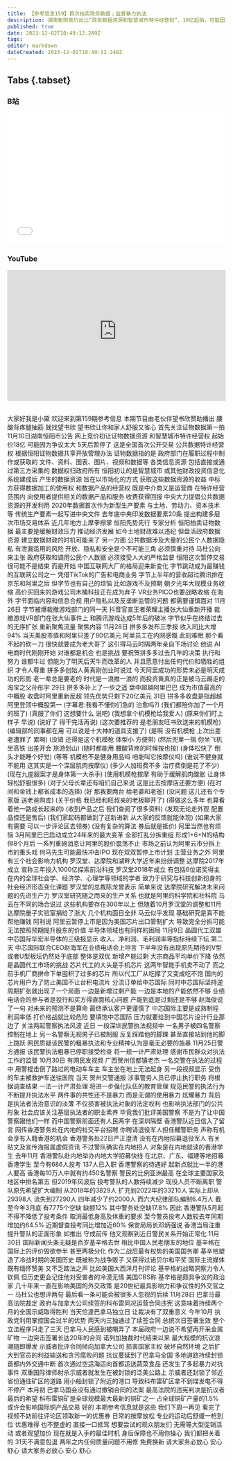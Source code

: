 ```yaml
---
title: 【参考信息159】首次拍卖政务数据；监督暴力执法
description: 湖南衡阳竞价出让“政务数据资源和智慧城市特许经营权”，18亿起拍，可能因为争议太大，5天后暂停。中央提倡公共数据资源开发利用，构建多层次市场交易体系。开放、隐私和安全是不可能三角，必须慎重。字节跳动营收超过腾讯，拼多多市值超越阿里，中国互联网大厂格局迎来分水岭？深圳、广西贺州都发生警察暴力执法事件，香港警察遇到招人难。百岁基辛格去世，评价毁誉参半。巴拿马持续两个月的抗议取得胜利，最高法院裁定铜矿合同违宪。
published: true
date: 2023-12-02T10:49:12.249Z
tags: 
editor: markdown
dateCreated: 2023-12-02T10:49:12.248Z
---
```


## Tabs {.tabset}
### B站
<div style="position: relative; padding: 30% 45%;">
<iframe style="position: absolute; width: 100%; height: 100%; left: 0; top: 0;" src="//player.bilibili.com/player.html?&bvid=BV1A64y1j7U8&page=1&as_wide=1&high_quality=1&danmaku=1&autoplay=0" scrolling="no" border="0" frameborder="no" framespacing="0" allowfullscreen="true"></iframe>
</div>

### YouTube
<div style="position: relative; padding: 30% 45%;">
<iframe style="position: absolute; top: 0; left: 0; width: 100%; height: 100%;" src="https://www.youtube-nocookie.com/embed/YouTubeVID" title="YouTube video player" frameborder="0" allow="accelerometer; autoplay; clipboard-write; encrypted-media; gyroscope; picture-in-picture" allowfullscreen></iframe>
</div>

## 

大家好我是小黛
欢迎来到第159期参考信息
本期节目由老伙伴望书欣赞助播出
腰酸背疼腿抽筋
就找望书欣
望书欣让你和家人舒服又省心
首先关注证物数据第一拍
11月10日湖南恒阳市公告
网上竞价初让证物数据资源
和智慧城市特许经营权
起始价18亿
可能因为争议太大
5天后暂停了
这是全国首次公开交易
公共数据特许经营权
根据恒阳证物数据共享开放管理办法
证物数据指的是
政府部门在履职过程中制作或获取的
文件、资料、图表、图片、视频和数据等
各类信息资源
包括直接或通过第三方采集的
数据权归政府所有
恒阳初让的是智慧城市
或其他财政投资信息化系统建成后
产生的数据资源
旨在以市场化的方式
获取这些数据资源的收益
中标方获得数据加工的使用权
和数据产品的经营权
既是中介商又是运营商
在特许经营范围内
向使用者提供相关的数据产品和服务
收费获得回报
中央大力提倡公共数据资源的开发利用
2020年数据首次作为新型生产要素
与土地、劳动力、资本技术等
传统生产要素一起写进中央文件
去年底中央印发数据要素20条
提出构建多层次市场交易体系
近几年地方上摩拳擦掌
恒阳先势先行
专家分析 恒阳拍卖证物数据
最主要是缓解财政压力 推动经济发展
如今土地财政难以违纪
但盘活政府数据资源
建立数据财政的时机可能来了
另一方面 公共数据涉及大量的公民个人数据隐私
有泄漏滥用的风险
开放、隐私和安全是个不可能三角
必须慎重对待
马杜公向来主张
政府获取和调用公民个人数据
必须接受人大的严格监督
恒阳这次暂停交易很可能不是结束 而是开始
中国互联网大厂的格局迎来新变化
字节跳动成为最赚钱的互联网公司之一
凭借TikTok的广告和电商业务
字节上半年的营收超过腾讯排在京东和阿里之后
但字节也有自己的烦恼
比如游戏不及预期
朝夕光年大规模业务收缩
高价买回来的游戏公司木桶科技正在成为弃子
VR业务PICO也要战略收缩
在海外 字节面临内容和信息合规
用户隐私以及反垄断监管的问题
都需要谨慎面对
11月26日 字节被爆裁撤游戏部门的同一天
抖音官宣王者荣耀主播张大仙重新开播
裁撤游戏VR部门在张大仙事件上
和腾讯游戏达成5年后的破冰
字节似乎在终结过去的无序扩张
重新聚焦流量 聚焦内容
11月28日 拼多多发布三季报
收入同比大增94%
当天美股市值和阿里只差了80亿美元
阿里员工在内网感慨
此刻难眠 那个看不起的砍一刀
很快就要成为老大哥了
这引得马云时隔两年亲自下场讨论
他说 AI电商时代刚刚开始
对谁都是机会 也是挑战
要祝贺拼多多过去几年的决策 执行和努力
谁都牛过
但能为了明天后天牛而改革的人
并且愿意付出任何代价和牺牲的组织
才令人尊重
拼多多创始人黄真刚创业时说过
今天阿里成功的形势未必是明天成功的形势
老一辈总是要老的 时代是一浪推一浪的
而投资黄真的正是被马云踢走的淘宝之父孙彤宇
29日 拼多多补上了一步之遥
盘中超越阿里巴巴 成为市值最高的中概股
收盘时阿里重新反超 领先优势只剩下20亿美元
31日 拼多多收盘是指超越阿里登顶中概股第一
(字幕君:我看不懂你们急的 治愈吗?)
(我们都陪你加了一个月的班了)
(真服了你们 这想要什么 说吧)
(我想拿个机模枪给我爱人)
(原来你们盯上样子 早说)
(说好了 得干完活再说)
(这次要推荐的 是老朋友旺书欣送来的机模枪)
(编辑部的同事都在用 可以说是十大神的道具支援了)
(是啊 没有机模枪 上次出差 老遭罪了 累啊)
(没错 还得是这个机模枪 体型小 方便带)
(然后兜里一揣 你坐飞机坐高铁 出差开会 旅游划山)
(随时都能用 腰酸背疼的时候按也按)
(身体松快了 倒头才能睡个好觉)
(等等 机模枪不是健身用品吗 咱能叫它按摩仪吗)
(谁说不健身就不能用 这其实是一个深层肌肉按摩仪)
(多少人加班费不多 治疗费倒是花了不少)
(现在九座服案才是身体第一大杀手)
(使用机模枪按摩 有助于缓解肌肉酸胀 让身体轻松舒服很多)
(对于父母长辈还有咱们自己来说 这是比去按摩店还要方便)
(在时间和金钱上都省成本的选择)
(好 那我要两台 给老婆和老爸)
(没问题 这儿还有个专家版 送老爸购库)
(关于价格 我已经和旺叔亲的老板聊开了)
(得做这么多年 也算看着他一路成长起来的)
(收到产品之后 我们查阅了很多资料)
(发现无论走外观 配置品控还是售后)
(我们家起码都做到了迎新进新 从大家的反馈就能体现)
(如果大家有需要 可以一步评论区去领券)
(没有复杂的算法 券后就是抵价)
阿里当然也有烦恼
3月阿里巴巴启动成立24年来的最大变革
全部打乱分拆重组 形成1+6+N的结构
但8个月后 一系列重磅消息让阿里的股价震荡不止
市场之前认为阿里云市分拆上市的重头戏
何马先生可能最快冲击IPO 现在双双暂停上市计划
主营业务之外 阿里有三个社会影响力机构
罗汉堂、达摩院和湖畔大学近年来纷纷调整
达摩院2017年成立 宣称三年投入1000亿探索前沿科技
罗汉堂2018年成立
有包括6位诺奖得主在内的全球社会学、经济学、心理学等领域的学者
致力于研究与科技创新扮身的社会经济形态变化课题
罗汉堂的总裁陈龙曾表示
简单来说 达摩院研究解决未来问题的先进生产力
罗汉堂研究随之而来的生产关系
也就是阿里的科学院和社科院
马云在不同的场合说过 这些机构要存在300年以上
但随着10月罗汉堂的调整和11月达摩院量子实验室捐给了浙大
几个机构面目全非
马云似乎发现 基础研究是真不能帮他赚钱
阿利说 阿里云暂停上市是因为美国芯片出口管制扩大
导致完全分拆可能无法按照预期提升股东的价值
半导体领域也有同样的困局
11月9日 晶圆代工双雄中芯国际华宏半导体的三级报显示
收入、净利润、毛利润率等指标持续下坛
第二天 中芯国际联合CEO赵海军在业绩电话会上坦言
下半年没有出现原先期待的V型或者U型板坛仍然处于底部
整体是双优 新增产能过剩 大宗商品平均单价下降
依然是晶圆代工市场的挑战
芯片代工的大头是手机芯片
这两年智能手机卖不动了
而之前手机厂商拼命下单囤积了过多的芯片
所以代工厂从吃撑了又变成吃不饱
国内的芯片用户为了防止美国不让台积电流片
分流订单给中芯国际
同时中芯国际坚持逆周期扩张就出现了一个局面
一边是新增过剩产能 一边是本地的产能依然不够
业绩电话会的参与者是投行和买方得直面核心问题
产能到底是过剩还是不够
赵海俊说了一句 对未来的预测不是算命
最终承认客户更谨慎了
中芯国际主要是成熟制程 利润率低 打价格战就比较危险
要填饱中芯国际 压力就要给到中国芯片设计行业那边了
关注两起警察执法风波
近日 一段深圳民警执法视频中
一名男子被四名警察控制在地上
另一名警察无视男子已被制服 反复踩踏他的脚踝
甚至直接站到他的脚上跳跃
网民质疑该民警的粗暴执法和专业精神认为是毫无必要的施暴
11月25日警方通报 该民警执法粗暴已停职接受检查
将一规一计严肃处理 感谢市民群众对执法工作的监督
10月30日 有网民发视频 广西贺州信都镇老杰
一名交警在执法的过程中 用警棍击倒了路过的电动车车主
车主坐在地上无法起身
另一段视频显示 受伤的车主被救护车送往医院
当天 贺州交警通报 涉事警务人员已停止执行职务
将根据调查结果 一法一计严肃处理
将进一步强化队伍的教育管理
规范民警的执法行为不断提升执法水平
两件事的共性还不是暴力 而是无谓的使用暴力 炫耀暴力
背后是执法者法治意识的淡薄
不仅损害被执法对象的法定权利 也影响执法部门的公共形象
社会应该关注基层执法者的职业素养
毕竟我们批评美国警察 不是为了让中国警察跟他们一样
而中国警察前面还有人民两字
在深圳隔壁 香港警队近日信入了留言
网传香港警务处在内地的社交平台招聘
你聘请退役军人担任輔警职务
声称有机会享有入籍香港的机会
香港警务处22日严正澄清
没有在内地招募退役军人
有关贴文及宣传海报属虚假资讯
不过警队确实在内地招人
对象是在内地就读的香港学生
去年11月 香港警队赴内地举办内地大学招募快线
在北京、广东、福建等地招募香港学生
至今有686人投考 137人已入职
香港警察的待遇好
起新点就比一半的港人要高
香港每10万人中就有约450名警察
警民的比例亚洲最高
在全球主要国家及地区中排名第五
但2019年风波后 投考警队的人数持续减少
现役人员不断离职
警队原先希望扩大编制
从2018年的3829人
扩充到2022年的33210人
实际上却从29398人
流失到27290人
四年减少了约2000人
而六大纪律部队编制6.4万人
截至今年3月底 有7775个空缺 缺额12%
其中警务处空缺17.8%
因此 香港警队5月起不得不降低了投考条件
取消最低身高及体重的要求
至今警员投考人数较去年同期增加约64.5%
近期督查投考同比增加近60%
保安局局长邓炳强说
香港当局注重提升警队的正面形象
如推出 守成前传
他又观察到近日警民关系开始正常化
11月30日 国际新闻头条无疑是百岁基辛格去世
相比中国人民老朋友的地位
基辛格在国际上的评价毁欲参半 甚至两极分化
作为二战后最有权势的美国国务卿
基辛格塑造了冷战时期的美国历史
既被称为战争贩子 又获得过诺贝尔和平奖
国际主流媒体既有缅怀赞美 又不乏踏法之声
比如美国大西洋月刊评论
基辛格的战略洞察力令人钦佩
但历史更会记住他对受害者的冷漠无情
美国CBS称
基辛格是颇具争议的政治家
几十年来一直在影响美国的外交政策
是20世纪最具影响力和争议性的外交官之一
马杜公也想评两句
最后看一条可能会被很多人忽视的后续
11月28日 巴拿马最高法院裁定
政府与加拿大公司续签的科布雷同况运营合同违宪
这意味着持续两个月的全国示威取得胜利
当天恰逢巴拿马独立日 让裁决有了双重意义
今年10月 执政党利用掌控国会过半的优势
两天内三独通过了续签合同
总统次日签署生效 整个立法程序只走了三天
巴拿马人民感到被嘲弄了
本届政府一边说不希望再开采金属矿物
一边突击签署长达20年的合同
诺列加独裁时代结束以来
最大规模的抗议浪潮随即爆发
示威者批评合同倾向加拿大公司
损害国家主权 破坏自然环境
之后扩大到官员的利益输送和贪污腐败问题
抗议蔓延到了巴拿马全国 多地道路持续封锁
首都内外交通中断
首次通过空运海运向首都运送蔬菜食品
还发生了多起暴力对抗事件
双重国际律师射杀示威者就发生在被封锁的泛美公路上
示威者还封锁了邻近省份通往矿区的道路
用小船封锁了附近的港口
导致科布雷矿区拿不到煤发电不得不停产
本月初 巴拿马国会没有通过撤销合同的法案
最高法院的违宪判决是抗议者最后的希望
科布雷铜矿是全球规模最大最新的铜矿之一
占全球铜矿产量的1.5%
或许会影响国际铜产品交易
好的 本期参考信息就是这些
我们下周一再见
看完了视频不妨前往评论区领取新一的优惠券
日常的按摩放松 专业的运动后舒缓一枪到位
优惠难得 也不整虚的 直接一口抵驾
想要尝试的观众朋友们 无需等大型促销活动
或者观望加价 现在就是入手的最佳时机
身后保障也不用你操心 我们都把关着的
31天不满意包退
两年之内任何质量问题不用修 免费换新
请大家务必放心 安心 舒心
请大家务必放心 安心 舒心


